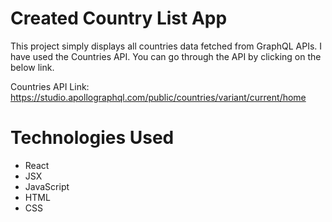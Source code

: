# Created Country List App

This project simply displays all countries data fetched from GraphQL APIs. I have used the Countries API. You can go through the API by clicking on the below link.

Countries API Link: https://studio.apollographql.com/public/countries/variant/current/home

# Technologies Used

- React
- JSX
- JavaScript
- HTML
- CSS
